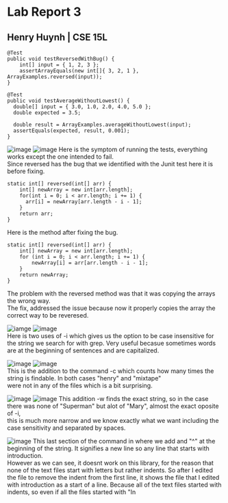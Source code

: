 # Lab Report 3 
## Henry Huynh | CSE 15L
  	@Test
	public void testReversedWithBug() {
  		int[] input = { 1, 2, 3 };
		assertArrayEquals(new int[]{ 3, 2, 1 }, ArrayExamples.reversed(input));
	}
 
    @Test
    public void testAverageWithoutLowest() {
      double[] input = { 3.0, 1.0, 2.0, 4.0, 5.0 };
      double expected = 3.5;
      
      double result = ArrayExamples.averageWithoutLowest(input);
      assertEquals(expected, result, 0.001);
    }

![image](https://i.imgur.com/Cw5ww8u.png)
![image](https://i.imgur.com/n8kUP9O.png)
Here is the symptom of running the tests, everything works except the one intended to fail.  
Since reversed has the bug that we identified with the Junit test here it is before fixing.    

    static int[] reversed(int[] arr) {
        int[] newArray = new int[arr.length];
        for(int i = 0; i < arr.length; i += 1) {
          arr[i] = newArray[arr.length - i - 1];
        }
        return arr;
    }
    
Here is the method after fixing the bug.    

    static int[] reversed(int[] arr) {
        int[] newArray = new int[arr.length];
        for (int i = 0; i < arr.length; i += 1) {
            newArray[i] = arr[arr.length - i - 1];
        }
        return newArray;
    }
The problem with the reversed method was that it was copying the arrays the wrong way.   
The fix, addressed the issue because now it properly copies the array the correct way to be reveresed. 

![iamge](https://i.imgur.com/ouMhHnc.png)
![image](https://i.imgur.com/mVHMWwG.png)    
Here is two uses of -i which gives us the option to be case insensitive for the string we search for with grep. 
Very useful becasue sometimes words are at the beginning of sentences and are capitalized.   

![image](https://i.imgur.com/EGWIIss.png)
![image](https://github.com/huynhhenry/cse15l-lab-reports/assets/146884910/eb3c465c-d460-4d3f-85a6-b4fe1ae00040)    
This is the addition to the command -c which counts how many times the string is findable. In both cases "henry" and "mixtape"   
were not in any of the files which is a bit surprising. 

![image](https://i.imgur.com/gYVVEBU.png)
![image](https://i.imgur.com/SdQcS8W.png)
This addition -w finds the exact string, so in the case there was none of "Superman" but alot of "Mary", almost the exact oposite of -i,    
this is much more narrow and we know exactly what we want including the case sensitivity and separated by spaces.

![image](https://i.imgur.com/FyEOM1b.png)
This last section of the command in where we add and "^" at the beginning of the string. It signifies a new line so any line that starts with introduction.   
However as we can see, it doesnt work on this library, for the reason that none of the text files start with letters but rather indents. 
So after I edited the file to remove the indent from the first line, it shows the file that I edited with introduction as a start of a line. 
Because all of the text files started with indents, so even if all the files started with "In




